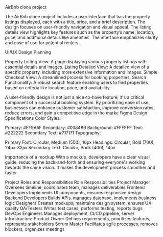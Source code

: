 
AirBnb clone project

The AirBnb clone project includes a user interface that has the property listings displayed, each with a title, price, and a brief description. The design focuses on user-friendly navigation and visual appeal. The listing details view  highlights key features such as the property’s name, location, price, and additional details like amenities. The interface emphasizes clarity and ease of use for potential renters.

UI/UX Design Planning

Property Listing View: A page displaying various property listings with essential details and images.
Listing Detailed View: A detailed view of a specific property, including more extensive information and images.
Simple Checkout View: A streamlined process for booking properties.
Search Functionality: A robust search feature enabling users to find properties based on criteria like location, price, and availability.

A user-friendly design is not just a nice-to-have feature; it's a critical component of a successful booking system. By prioritizing ease of use, businesses can enhance customer satisfaction, improve conversion rates, reduce errors, and gain a competitive edge in the marke
Figma Design Specifications
Color Styles:

Primary: #FF5A5F
Secondary: #008489
Background: #FFFFFF
Text: #222222
Secondary Text: #717171
Typography:

Primary Font: Circular, Medium (500), 16px
Headings: Circular, Bold (700), 24px-32px
Secondary Text: Circular, Book (400), 14px

Importance of a mockup
With a mockup, developers have a clear visual guide, reducing the back-and-forth and ensuring everyone's working towards the same vision. It makes the development process smoother and faster

Project Roles and Responsibilities
Role	Responsibilities
Project Manager	Oversees timeline, coordinates team, manages deliverables
Frontend Developers	Implements UI components, ensures responsive design
Backend Developers	Builds APIs, manages database, implements business logic
Designers	Creates mockups, maintains design system, ensures UX quality
QA/Testers	Writes test cases, performs testing, reports bugs
DevOps Engineers	Manages deployment, CI/CD pipeline, server infrastructure
Product Owner	Defines requirements, prioritizes features, represents stakeholders
Scrum Master	Facilitates agile processes, removes blockers, organizes meetings
